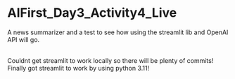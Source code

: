 ﻿# AIFirst_Day3_Activity4_Live
 A news summarizer and a test to see how using the streamlit lib and OpenAI API will go.</br></br>

Couldnt get streamlit to work locally so there will be plenty of commits!</br>
Finally got streamlit to work by using python 3.11!
